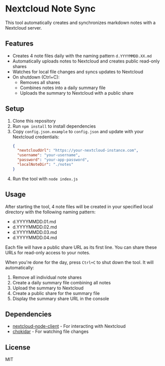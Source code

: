 # Nextcloud Note Sync

This tool automatically creates and synchronizes markdown notes with a Nextcloud server.

## Features

- Creates 4 note files daily with the naming pattern `d.YYYYMMDD.XX.md`
- Automatically uploads notes to Nextcloud and creates public read-only shares
- Watches for local file changes and syncs updates to Nextcloud
- On shutdown (Ctrl+C): 
  - Removes all shares
  - Combines notes into a daily summary file
  - Uploads the summary to Nextcloud with a public share

## Setup

1. Clone this repository
2. Run `npm install` to install dependencies
3. Copy `config.json.example` to `config.json` and update with your Nextcloud credentials:
   ```json
   {
     "nextcloudUrl": "https://your-nextcloud-instance.com",
     "username": "your-username",
     "password": "your-app-password",
     "localNoteDir": "./notes"
   }
   ```
4. Run the tool with `node index.js`

## Usage

After starting the tool, 4 note files will be created in your specified local directory with the following naming pattern:
- d.YYYYMMDD.01.md
- d.YYYYMMDD.02.md
- d.YYYYMMDD.03.md
- d.YYYYMMDD.04.md

Each file will have a public share URL as its first line. You can share these URLs for read-only access to your notes.

When you're done for the day, press `Ctrl+C` to shut down the tool. It will automatically:
1. Remove all individual note shares
2. Create a daily summary file combining all notes
3. Upload the summary to Nextcloud
4. Create a public share for the summary file
5. Display the summary share URL in the console

## Dependencies

- [nextcloud-node-client](https://github.com/nextcloud/nextcloud-node-client) - For interacting with Nextcloud
- [chokidar](https://github.com/paulmillr/chokidar) - For watching file changes

## License

MIT